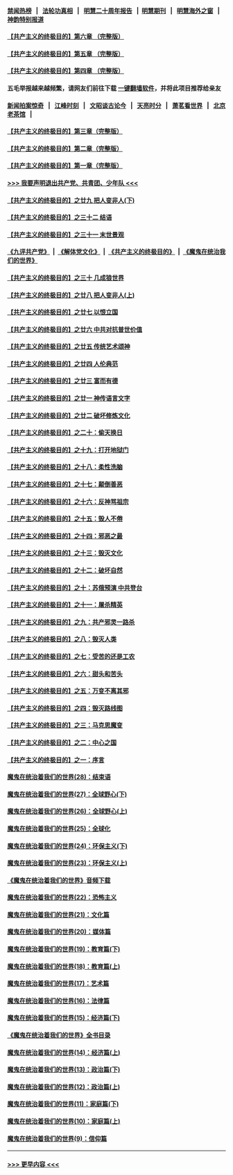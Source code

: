 #### [禁闻热榜](热点新闻.md?=0)  &nbsp;&nbsp;|&nbsp;&nbsp; [法轮功真相](https://github.com/gfw-breaker/truth/blob/master/README.md?=0) &nbsp;&nbsp;|&nbsp;&nbsp; [明慧二十周年报告](https://github.com/gfw-breaker/mh-reports/blob/master/README.md?=0) &nbsp;&nbsp;|&nbsp;&nbsp;[明慧期刊](https://github.com/gfw-breaker/mh-qikan) &nbsp;&nbsp;|&nbsp;&nbsp; [明慧海外之窗](https://github.com/gfw-breaker/mh-news/blob/master/README.md?=0) &nbsp;&nbsp;|&nbsp;&nbsp; [神韵特别报道](https://github.com/gfw-breaker/mh-news/blob/master/shenyun.md?=0)
#### [【共产主义的终极目的】第六章 （完整版）](../pages/nsc422/n11428913.md?t=03051831) 
#### [【共产主义的终极目的】第五章 （完整版）](../pages/nsc422/n11428912.md?t=03051831) 
#### [【共产主义的终极目的】第四章 （完整版）](../pages/nsc422/n11428907.md?t=03051831) 
#### 五毛举报越来越频繁，请网友们前往下载 [一键翻墙软件](https://github.com/gfw-breaker/ssr-accounts)，并将此项目推荐给亲友
#### [新闻拍案惊奇](https://github.com/gfw-breaker/banned-news/blob/master/pages/link4.md) &nbsp;&nbsp;|&nbsp;&nbsp; [江峰时刻](https://github.com/gfw-breaker/banned-news/blob/master/pages/link4.md) &nbsp;&nbsp;|&nbsp;&nbsp; [文昭谈古论今](https://github.com/gfw-breaker/banned-news/blob/master/pages/link4.md) &nbsp;&nbsp;|&nbsp;&nbsp; [天亮时分](https://github.com/gfw-breaker/banned-news/blob/master/pages/link4.md) &nbsp;&nbsp;|&nbsp;&nbsp; [萧茗看世界](https://github.com/gfw-breaker/banned-news/blob/master/pages/link4.md) &nbsp;&nbsp;|&nbsp;&nbsp; [北京老茶馆](https://github.com/gfw-breaker/banned-news/blob/master/pages/link4.md) &nbsp;&nbsp;|&nbsp;&nbsp; 
#### [【共产主义的终极目的】第三章（完整版）](../pages/nsc422/n11428848.md?t=03051831) 
#### [【共产主义的终极目的】第二章（完整版）](../pages/nsc422/n11428831.md?t=03051831) 
#### [【共产主义的终极目的】第一章（完整版）](../pages/nsc422/n11417651.md?t=03051831) 
#### [>>> 我要声明退出共产党、共青团、少年队 <<<](https://github.com/begood0513/goodnews/blob/master/quit/letter.md) 
#### [【共产主义的终极目的】之廿九 把人变非人(下)](../pages/nsc422/n11344140.md?t=03051831) 
#### [【共产主义的终极目的】之三十二 结语](../pages/nsc422/n11360535.md?t=03051831) 
#### [【共产主义的终极目的】之三十一 末世景观](../pages/nsc422/n11351129.md?t=03051831) 
#### [《九评共产党》](https://github.com/begood0513/9ping.md/blob/master/README.md) &nbsp;|&nbsp; [《解体党文化》](../../../../jtdwh.md/blob/master/README.md)  &nbsp;|&nbsp; [《共产主义的终极目的》](../../../../gczydzjmd.md/blob/master/README.md) &nbsp;|&nbsp; [《魔鬼在统治我们的世界》](../../../../mgztzwmdsj.md/blob/master/README.md) 
#### [【共产主义的终极目的】之三十 几成狼世界](../pages/nsc422/n11348280.md?t=03051831) 
#### [【共产主义的终极目的】之廿八 把人变非人(上)](../pages/nsc422/n11340492.md?t=03051831) 
#### [【共产主义的终极目的】之廿七 以恨立国](../pages/nsc422/n11336944.md?t=03051831) 
#### [【共产主义的终极目的】之廿六 中共对抗普世价值](../pages/nsc422/n11324785.md?t=03051831) 
#### [【共产主义的终极目的】之廿五 传统艺术颂神](../pages/nsc422/n11296396.md?t=03051831) 
#### [【共产主义的终极目的】之廿四 人伦典范](../pages/nsc422/n11296397.md?t=03051831) 
#### [【共产主义的终极目的】之廿三 富而有德](../pages/nsc422/n11283598.md?t=03051831) 
#### [【共产主义的终极目的】之廿一 神传语言文字](../pages/nsc422/n11263265.md?t=03051831) 
#### [【共产主义的终极目的】之廿二 破坏修炼文化](../pages/nsc422/n11245728.md?t=03051831) 
#### [【共产主义的终极目的】之二十：偷天换日](../pages/nsc422/n11238846.md?t=03051831) 
#### [【共产主义的终极目的】之十九：打开地狱门](../pages/nsc422/n11206376.md?t=03051831) 
#### [【共产主义的终极目的】之十八：柔性洗脑](../pages/nsc422/n11199994.md?t=03051831) 
#### [【共产主义的终极目的】之十七：颠倒善恶](../pages/nsc422/n11179782.md?t=03051831) 
#### [【共产主义的终极目的】之十六：反神骂祖宗](../pages/nsc422/n11166798.md?t=03051831) 
#### [【共产主义的终极目的】之十五：毁人不倦](../pages/nsc422/n11166792.md?t=03051831) 
#### [【共产主义的终极目的】之十四：邪恶之最](../pages/nsc422/n11150249.md?t=03051831) 
#### [【共产主义的终极目的】之十三：毁灭文化](../pages/nsc422/n11135227.md?t=03051831) 
#### [【共产主义的终极目的】之十二：破坏自然](../pages/nsc422/n11135214.md?t=03051831) 
#### [【共产主义的终极目的】之十：苏俄预演 中共登台](../pages/nsc422/n11118424.md?t=03051831) 
#### [【共产主义的终极目的】之十一：屠杀精英](../pages/nsc422/n11118442.md?t=03051831) 
#### [【共产主义的终极目的】之九：共产邪灵一路杀](../pages/nsc422/n11114139.md?t=03051831) 
#### [【共产主义的终极目的】之八：毁灭人类](../pages/nsc422/n11108503.md?t=03051831) 
#### [【共产主义的终极目的】之七：受苦的还是工农](../pages/nsc422/n11101809.md?t=03051831) 
#### [【共产主义的终极目的】之六：甜头和苦头](../pages/nsc422/n11096971.md?t=03051831) 
#### [【共产主义的终极目的】之五：万变不离其邪](../pages/nsc422/n11091285.md?t=03051831) 
#### [【共产主义的终极目的】之四：毁灭路线图](../pages/nsc422/n11086284.md?t=03051831) 
#### [【共产主义的终极目的】之三：马克思魔变](../pages/nsc422/n11061941.md?t=03051831) 
#### [【共产主义的终极目的】之二：中心之国](../pages/nsc422/n11047728.md?t=03051831) 
#### [【共产主义的终极目的】之一：序言](../pages/nsc422/n11086077.md?t=03051831) 
#### [魔鬼在统治着我们的世界(28)：结束语](../pages/nsc422/n10936246.md?t=03051831) 
#### [魔鬼在统治着我们的世界(27)：全球野心(下)](../pages/nsc422/n10928319.md?t=03051831) 
#### [魔鬼在统治着我们的世界(26)：全球野心(上)](../pages/nsc422/n10900318.md?t=03051831) 
#### [魔鬼在统治着我们的世界(25)：全球化](../pages/nsc422/n10788205.md?t=03051831) 
#### [魔鬼在统治着我们的世界(24)：环保主义(下)](../pages/nsc422/n10695307.md?t=03051831) 
#### [魔鬼在统治着我们的世界(23)：环保主义(上)](../pages/nsc422/n10688613.md?t=03051831) 
#### [《魔鬼在统治着我们的世界》音频下载](../pages/nsc422/n10635553.md?t=03051831) 
#### [魔鬼在统治着我们的世界(22)：恐怖主义](../pages/nsc422/n10614727.md?t=03051831) 
#### [魔鬼在统治着我们的世界(21)：文化篇](../pages/nsc422/n10597706.md?t=03051831) 
#### [魔鬼在统治着我们的世界(20)：媒体篇](../pages/nsc422/n10586579.md?t=03051831) 
#### [魔鬼在统治着我们的世界(19)：教育篇(下)](../pages/nsc422/n10564808.md?t=03051831) 
#### [魔鬼在统治着我们的世界(18)：教育篇(上)](../pages/nsc422/n10526970.md?t=03051831) 
#### [魔鬼在统治着我们的世界(17)：艺术篇](../pages/nsc422/n10499093.md?t=03051831) 
#### [魔鬼在统治着我们的世界(16)：法律篇](../pages/nsc422/n10485969.md?t=03051831) 
#### [魔鬼在统治着我们的世界(15)：经济篇(下)](../pages/nsc422/n10469975.md?t=03051831) 
#### [《魔鬼在统治着我们的世界》全书目录](../pages/nsc422/n10464261.md?t=03051831) 
#### [魔鬼在统治着我们的世界(14)：经济篇(上)](../pages/nsc422/n10457370.md?t=03051831) 
#### [魔鬼在统治着我们的世界(13)：政治篇(下)](../pages/nsc422/n10448270.md?t=03051831) 
#### [魔鬼在统治着我们的世界(12)：政治篇(上)](../pages/nsc422/n10444576.md?t=03051831) 
#### [魔鬼在统治着我们的世界(11)：家庭篇(下)](../pages/nsc422/n10440961.md?t=03051831) 
#### [魔鬼在统治着我们的世界(10)：家庭篇(上)](../pages/nsc422/n10435448.md?t=03051831) 
#### [魔鬼在统治着我们的世界(9)：信仰篇](../pages/nsc422/n10432159.md?t=03051831) 

----
#### [ >>> 更早内容 <<< ](../indexes/nsc422-earlier.md)
